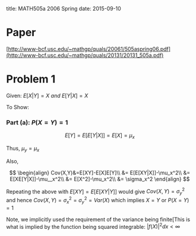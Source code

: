 title: MATH505a 2006 Spring
date: 2015-09-10

# Paper
[http://www-bcf.usc.edu/~mathgp/quals/20061/505aspring06.pdf](http://www-bcf.usc.edu/~mathgp/quals/20131/20131_505a.pdf)

# Problem 1

Given: $E[X|Y]=X\ and \ E[Y|X]=X$

To Show:

### Part (a): $P(X=Y)=1$

$$
E[Y]=E[E[Y|X]]=E[X]=\mu_x
$$

Thus, $\mu_y=\mu_x$

Also,

$$
\begin{align}
Cov(X,Y)&=E[XY]-E[X]E[Y]\\
&= E[E[XY|X]]-\mu_x^2\\
&= E[XE[Y|X]]-\mu__x^2\\
&= E[X^2]-\mu_x^2\\
&= \sigma_x^2
\end{align}
$$

Repeating the above with $E[XY]= E[E[XY|Y]]$ would give 
$Cov(X,Y)=\sigma_y^2$ and hence $Cov(X,Y)=\sigma_x^2=\sigma_y^2=Var(X)$
which implies $X=Y$ or $P(X=Y)=1$

Note, we implicitly used the requirement of the variance being finite[This is what is implied by the function being squared integrable: 
$|f(X)|^2dx < \infty$
